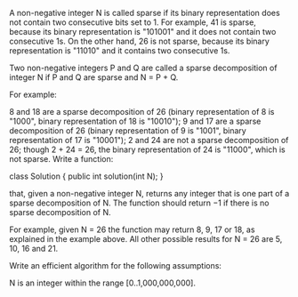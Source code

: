 A non-negative integer N is called sparse if its binary representation does not contain two consecutive bits set to 1. For example, 41 is sparse, because its binary representation is "101001" and it does not contain two consecutive 1s. On the other hand, 26 is not sparse, because its binary representation is "11010" and it contains two consecutive 1s.

Two non-negative integers P and Q are called a sparse decomposition of integer N if P and Q are sparse and N = P + Q.

For example:

8 and 18 are a sparse decomposition of 26 (binary representation of 8 is "1000", binary representation of 18 is "10010");
9 and 17 are a sparse decomposition of 26 (binary representation of 9 is "1001", binary representation of 17 is "10001");
2 and 24 are not a sparse decomposition of 26; though 2 + 24 = 26, the binary representation of 24 is "11000", which is not sparse.
Write a function:

class Solution { public int solution(int N); }

that, given a non-negative integer N, returns any integer that is one part of a sparse decomposition of N. The function should return −1 if there is no sparse decomposition of N.

For example, given N = 26 the function may return 8, 9, 17 or 18, as explained in the example above. All other possible results for N = 26 are 5, 10, 16 and 21.

Write an efficient algorithm for the following assumptions:

N is an integer within the range [0..1,000,000,000].